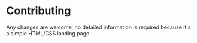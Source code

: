 # Contributing

Any changes are welcome, no detailed information is required because it's a simple HTML/CSS landing page. 

